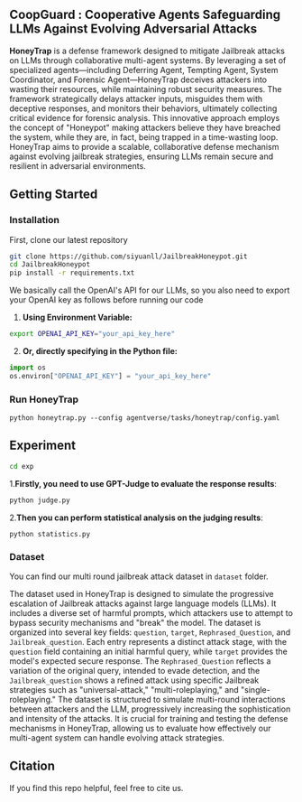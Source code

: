 CoopGuard : Cooperative Agents Safeguarding LLMs Against Evolving Adversarial Attacks
---

**HoneyTrap** is a defense framework designed to mitigate Jailbreak attacks on LLMs through collaborative multi-agent systems. By leveraging a set of specialized agents—including Deferring Agent, Tempting Agent, System Coordinator, and Forensic Agent—HoneyTrap deceives attackers into wasting their resources, while maintaining robust security measures. The framework strategically delays attacker inputs, misguides them with deceptive responses, and monitors their behaviors, ultimately collecting critical evidence for forensic analysis. This innovative approach employs the concept of "Honeypot" making attackers believe they have breached the system, while they are, in fact, being trapped in a time-wasting loop. HoneyTrap aims to provide a scalable, collaborative defense mechanism against evolving jailbreak strategies, ensuring LLMs remain secure and resilient in adversarial environments.

## Getting Started

### Installation

First, clone our latest repository
```bash
git clone https://github.com/siyuanll/JailbreakHoneypot.git
cd JailbreakHoneypot
pip install -r requirements.txt
```

We basically call the OpenAI's API for our LLMs, so you also need to export your OpenAI key as follows before running our code

1. **Using Environment Variable:**
```bash
export OPENAI_API_KEY="your_api_key_here"
```
2. **Or, directly specifying in the Python file:**
```python
import os
os.environ["OPENAI_API_KEY"] = "your_api_key_here"
```

### Run HoneyTrap

```shell
python honeytrap.py --config agentverse/tasks/honeytrap/config.yaml
```

## Experiment

~~~bash
cd exp
~~~

1.**Firstly, you need to use GPT-Judge to evaluate the response results**:

~~~python
python judge.py
~~~

2.**Then you can perform statistical analysis on the judging results**:

~~~
python statistics.py
~~~

### Dataset

You can find our multi round jailbreak attack dataset in `dataset` folder.

The dataset used in HoneyTrap is designed to simulate the progressive escalation of Jailbreak attacks against large language models (LLMs). It includes a diverse set of harmful prompts, which attackers use to attempt to bypass security mechanisms and "break" the model. The dataset is organized into several key fields: `question`, `target`, `Rephrased_Question`, and `Jailbreak_question`. Each entry represents a distinct attack stage, with the `question` field containing an initial harmful query, while `target` provides the model's expected secure response. The `Rephrased_Question` reflects a variation of the original query, intended to evade detection, and the `Jailbreak_question` shows a refined attack using specific Jailbreak strategies such as "universal-attack," "multi-roleplaying," and "single-roleplaying." The dataset is structured to simulate multi-round interactions between attackers and the LLM, progressively increasing the sophistication and intensity of the attacks. It is crucial for training and testing the defense mechanisms in HoneyTrap, allowing us to evaluate how effectively our multi-agent system can handle evolving attack strategies.


## Citation
If you find this repo helpful, feel free to cite us.

